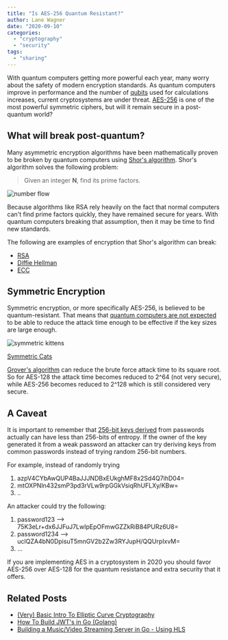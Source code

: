 ```yaml
---
title: "Is AES-256 Quantum Resistant?"
author: Lane Wagner
date: "2020-09-10"
categories: 
  - "cryptography"
  - "security"
tags: 
  - "sharing"
---
```


With quantum computers getting more powerful each year, many worry about the safety of modern encryption standards. As quantum computers improve in performance and the number of [qubits](https://en.wikipedia.org/wiki/Qubit) used for calculations increases, current cryptosystems are under threat. [AES-256](https://qvault.io/2020/01/02/very-basic-intro-to-aes-256-cipher/) is one of the most powerful symmetric ciphers, but will it remain secure in a post-quantum world?

## What will break post-quantum?

Many asymmetric encryption algorithms have been mathematically proven to be broken by quantum computers using [Shor's algorithm](https://en.wikipedia.org/wiki/Shor%27s_algorithm). Shor's algorithm solves the following problem:

> Given an integer **N**, find its prime factors.

![number flow](/img/1_2wIjQH7NdYAmMI9nQa8BJw.png)

Because algorithms like RSA rely heavily on the fact that normal computers can't find prime factors quickly, they have remained secure for years. With quantum computers breaking that assumption, then it may be time to find new standards.

The following are examples of encryption that Shor's algorithm can break:

- [RSA](https://en.wikipedia.org/wiki/RSA_(cryptosystem))
- [Diffie Hellman](https://en.wikipedia.org/wiki/Diffie%E2%80%93Hellman_key_exchange)
- [ECC](https://qvault.io/2020/07/21/very-basic-intro-to-elliptic-curve-cryptography/)

## Symmetric Encryption

Symmetric encryption, or more specifically AES-256, is believed to be quantum-resistant. That means that [quantum computers are not expected](https://en.wikipedia.org/wiki/Post-quantum_cryptography#Symmetric_key_quantum_resistance) to be able to reduce the attack time enough to be effective if the key sizes are large enough.

![symmetric kittens](/img/mddjVaf-1024x977.jpg)

[Symmetric Cats](https://i.imgur.com/mddjVaf.jpg)

[Grover's algorithm](https://en.wikipedia.org/wiki/Grover%27s_algorithm) can reduce the brute force attack time to its square root. So for AES-128 the attack time becomes reduced to 2^64 (not very secure), while AES-256 becomes reduced to 2^128 which is still considered very secure.

## A Caveat

It is important to remember that [256-bit keys derived](https://qvault.io/2019/12/30/very-basic-intro-to-key-derivation-functions-argon2-scrypt-etc/) from passwords actually can have less than 256-bits of entropy. If the owner of the key generated it from a weak password an attacker can try deriving keys from common passwords instead of trying random 256-bit numbers.

For example, instead of randomly trying

1. azpV4CYbAwQUP4BaJJJNDBxEUkghMF8x2Sd4Q7ihD04=
2. mtOXPNln432smP3pd3rVLw9rpGGkVsiqRhUFLXy/KBw=
3. ..

An attacker could try the following:

1. password123 --> 75K3eLr+dx6JJFuJ7LwIpEpOFmwGZZkRiB84PURz6U8=
2. password1234 --> uclQZA4bN0DpisuT5mnGV2b2Zw3RYJupH/QQUrpIxvM=
3. ...

If you are implementing AES in a cryptosystem in 2020 you should favor AES-256 over AES-128 for the quantum resistance and extra security that it offers.

## Related Posts

- [(Very) Basic Intro To Elliptic Curve Cryptography](https://qvault.io/2019/12/31/very-basic-intro-to-elliptic-curve-cryptography/) 
- [How To Build JWT's in Go (Golang)](https://qvault.io/2020/02/20/how-to-build-jwts-in-go-golang/)
- [Building a Music/Video Streaming Server in Go - Using HLS](https://qvault.io/2019/12/03/building-a-music-video-streaming-app-in-go-using-hls/)

